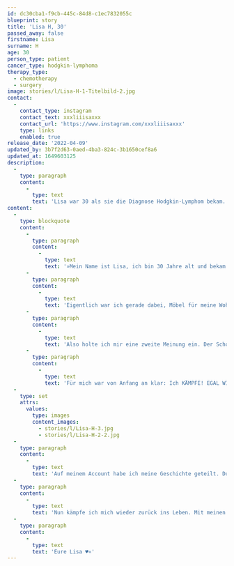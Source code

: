 ```yaml
---
id: dc30cba1-f9cb-445c-84d8-c1ec7832055c
blueprint: story
title: 'Lisa H, 30'
passed_away: false
firstname: Lisa
surname: H
age: 30
person_type: patient
cancer_type: hodgkin-lymphoma
therapy_type:
  - chemotherapy
  - surgery
image: stories/l/Lisa-H-1-Titelbild-2.jpg
contact:
  -
    contact_type: instagram
    contact_text: xxxliiisaxxx
    contact_url: 'https://www.instagram.com/xxxliiisaxxx'
    type: links
    enabled: true
release_date: '2022-04-09'
updated_by: 3b7f2d63-0aed-4ba3-824c-3b1650cef8a6
updated_at: 1649603125
description:
  -
    type: paragraph
    content:
      -
        type: text
        text: 'Lisa war 30 als sie die Diagnose Hodgkin-Lymphom bekam. Das war der Moment, in dem Lisa begann zu kämpfen, egal wie. Heute ist sie krebsfrei und macht auf ihrem Instagram Account darauf aufmerksam, was es bedeutet nach dem Krebs zurück ins Leben zu kommen.'
content:
  -
    type: blockquote
    content:
      -
        type: paragraph
        content:
          -
            type: text
            text: '»Mein Name ist Lisa, ich bin 30 Jahre alt und bekam im August 2020 die Diagnose Hodgkin-Lymphom, Stadium IV. Das Jahr 2020 fing schon nicht so gut an: Corona kam und dann wurde mir auch noch unerwartet ein geliebter Mensch genommen. Doch das sollte leider noch nicht alles sein.'
      -
        type: paragraph
        content:
          -
            type: text
            text: 'Eigentlich war ich gerade dabei, Möbel für meine Wohnung auszusuchen, als ich zufällig einen angeschwollenen Lymphknoten am Hals bemerkte. Der Hausarzt schickte mich sofort zum MRT und Ultraschall. Er meinte, es sei nur eine Zyste, mit einer OP wäre das erledigt. Alles nicht so schlimm. Mein Gefühl sagte mir aber, dass irgendetwas nicht stimmte. Ich habe einfach gemerkt, dass etwas nicht in Ordnung ist.'
      -
        type: paragraph
        content:
          -
            type: text
            text: 'Also holte ich mir eine zweite Meinung ein. Der Schock kam nach der Biopsie: ›Sie haben Krebs.‹ Mehrmals wurde ich nach Symptomen gefragt. Ich hatte nur KEINE. Dann ging alles ganz schnell: Mir wurde ein Port eingesetzt und ich bekam vier Zyklen Chemotherapie ›Beacopp eskaliert‹.'
      -
        type: paragraph
        content:
          -
            type: text
            text: 'Für mich war von Anfang an klar: Ich KÄMPFE! EGAL WIE! Mit jeder Zelle meines Körpers! Aufgeben war keine Option. Ich möchte LEBEN!'
  -
    type: set
    attrs:
      values:
        type: images
        content_images:
          - stories/l/Lisa-H-3.jpg
          - stories/l/Lisa-H-2-2.jpg
  -
    type: paragraph
    content:
      -
        type: text
        text: 'Auf meinem Account habe ich meine Geschichte geteilt. Durch Social Media konnte ich damals mit anderen Betroffenen in Kontakt treten. Das hat mir persönlich sehr geholfen, da niemand alleine ist. Mir ist es wichtig, anderen Mut zu machen, darüber zu sprechen und aufzuklären. Krebs kennt eben kein Alter! Und Krebs darf einfach kein Tabuthema mehr sein!'
  -
    type: paragraph
    content:
      -
        type: text
        text: 'Nun kämpfe ich mich wieder zurück ins Leben. Mit meinen Nebenwirkungen schlage ich mich noch so rum. Denn nur weil man krebsfrei ist, heißt das nicht, dass man gesund ist.'
  -
    type: paragraph
    content:
      -
        type: text
        text: 'Eure Lisa ♥️«'
---
```

